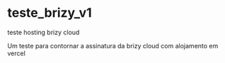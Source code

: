 # teste_brizy_v1
teste hosting brizy cloud

Um teste para contornar a assinatura da brizy cloud com alojamento em vercel
